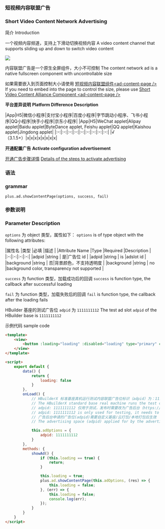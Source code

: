 
### 短视频内容联盟广告
### Short Video Content Network Advertising

简介
Introduction

⼀个视频内容频道，支持上下滑动切换视频内容
A video content channel that supports sliding up and down to switch video content

![](https://vkceyugu.cdn.bspapp.com/VKCEYUGU-a90b5f95-90ba-4d30-a6a7-cd4d057327db/673f23ff-0924-4302-8467-9c1c1fd03b96.png)


内容联盟广告是一个原生全屏组件，大小不可控制
The content network ad is a native fullscreen component with uncontrollable size

如果需要嵌入到页面控制大小请使用 [短视频内容联盟组件\<ad-content-page /\>](https://uniapp.dcloud.net.cn/component/ad-content-page)
If you need to embed into the page to control the size, please use [Short Video Content Alliance Component \<ad-content-page /\>](https://uniapp.dcloud.net.cn/component/ad-content-page)

**平台差异说明**
**Platform Difference Description**

|App|H5|微信小程序|支付宝小程序|百度小程序|字节跳动小程序、飞书小程序|QQ小程序|快手小程序|京东小程序|
|App|H5|WeChat applet|Alipay applet|Baidu applet|ByteDance applet, Feishu applet|QQ applet|Kaishou applet|Jingdong applet|
|:-:|:-:|:-:|:-:|:-:|:-:|:-:|:-:|:-:|
|√（3.1.5+）|x|x|x|x|x|x|x|x|


**开通配置广告**
**Activate configuration advertisement**

[开通广告步骤详情](https://uniapp.dcloud.net.cn/uni-ad.html#start)
[Details of the steps to activate advertising](https://uniapp.dcloud.net.cn/uni-ad.html#start)


### 语法
### grammar

`plus.ad.showContentPage(options, success, fail)`

### 参数说明
### Parameter Description

`options` 为 object 类型，属性如下：
`options` is of type object with the following attributes:

|属性名		|类型		|必填	|描述			|
|Attribute Name |Type |Required |Description |
|:-:|:-:|:-:|:-:|
|adpid	  |string	|	是|广告位 id |
|adpid |string | is |adslot id |
|background	|string	|	否|背景颜色，不支持透明度 |
|background |string | no |background color, transparency not supported |

`success` 为 function 类型，加载成功后的回调
`success` is function type, the callback after successful loading

`fail` 为 function 类型，加载失败后的回调
`fail` is function type, the callback after the loading fails

HBuilder 基座的测试广告位 `adpid` 为 `1111111112`
The test ad slot `adpid` of the HBuilder base is `1111111112`


示例代码
sample code

```html
<template>
	<view>
		<button :loading="loading" :disabled="loading" type="primary" class="btn" @click="showAd">显示广告</button>
	</view>
</template>

<script>
	export default {
		data() {
			return {
				loading: false
			}
		},
		onLoad() {
			// HBuilderX 标准基座真机运行测试内容联盟广告位标识（adpid）为：1111111112
			// The HBuilderX standard base real machine runs the test content alliance advertising space identifier (adpid): 1111111112
			// adpid: 1111111112 仅用于测试，发布时需要改为广告后台（https://uniad.dcloud.net.cn/）申请的 adpid
			// adpid: 1111111112 is only used for testing, it needs to be changed to the adpid applied for by the advertising background (https://uniad.dcloud.net.cn/) when publishing
			// 广告后台申请的广告位(adpid)需要自定义基座/云打包/本地打包后生效
			// The advertising space (adpid) applied for by the advertising background needs to be customized after the base/cloud packaging/local packaging takes effect

			this.adOptions = {
				adpid: 1111111112
			}
		},
		methods: {
			showAd() {
				if (this.loading == true) {
					return;
				}

				this.loading = true;
				plus.ad.showContentPage(this.adOptions, (res) => {
					this.loading = false;
				}, (err) => {
					this.loading = false;
					console.log(err);
				});
			}
		}
	}
</script>
```
